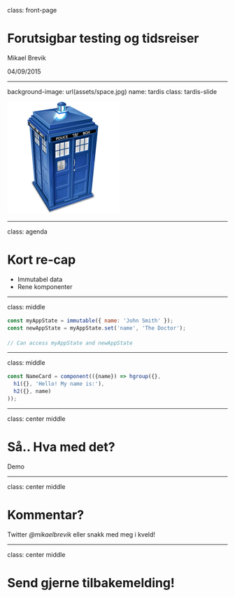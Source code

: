 class: front-page

# Forutsigbar testing og tidsreiser

Mikael Brevik

04/09/2015

---
background-image: url(assets/space.jpg)
name: tardis
class: tardis-slide

<img src="assets/tardis.png" alt="Tardis" class="tardis-img" />

---
class: agenda

# Kort re-cap

 * Immutabel data
 * Rene komponenter

---
class: middle

```js
const myAppState = immutable({ name: 'John Smith' });
const newAppState = myAppState.set('name', 'The Doctor');

// Can access myAppState and newAppState
```

---
class: middle

```js
const NameCard = component(({name}) => hgroup({},
  h1({}, 'Hello! My name is:'),
  h2({}, name)
));
```

---
class: center middle

# Så.. Hva med det?
Demo


---
class: center middle

# Kommentar?
Twitter *@mikaelbrevik* eller snakk med meg i kveld!

---
class: center middle

# Send gjerne tilbakemelding!
